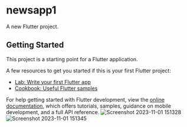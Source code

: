 # newsapp1

A new Flutter project.

## Getting Started

This project is a starting point for a Flutter application.

A few resources to get you started if this is your first Flutter project:

- [Lab: Write your first Flutter app](https://docs.flutter.dev/get-started/codelab)
- [Cookbook: Useful Flutter samples](https://docs.flutter.dev/cookbook)

For help getting started with Flutter development, view the
[online documentation](https://docs.flutter.dev/), which offers tutorials,
samples, guidance on mobile development, and a full API reference.
![Screenshot 2023-11-01 151328](https://github.com/SanjuCN/News_App/assets/145324520/bef74951-95d6-4082-b4b6-1954851a14a1)
![Screenshot 2023-11-01 151345](https://github.com/SanjuCN/News_App/assets/145324520/1fd9d218-9a8c-42c8-80b5-3206c039ac23)
